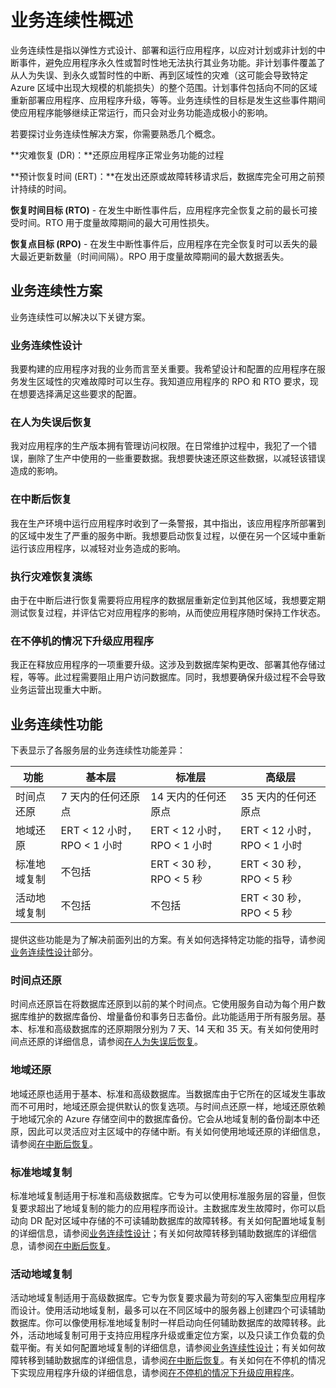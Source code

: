 ﻿<properties 
   pageTitle="Azure SQL Database 业务连续性概述"
   description="了解 Azure SQL Database 中可帮助任务关键型云应用程序保持运行以及帮助你在发生中断和错误后进行恢复的内置功能与可用选项。"
   services="sql-database"
   documentationCenter="" 
   authors="elfisher" 
   manager="jeffreyg" 
   editor="monicar"/>

<tags
   ms.service="sql-database"
   ms.devlang="NA"
   ms.topic="article"
   ms.tgt_pltfrm="NA"
   ms.workload="data-management" 
   ms.date="04/13/2015"  
   wacn.date="05/25/2015"
   ms.author="elfish"/>

# 业务连续性概述

业务连续性是指以弹性方式设计、部署和运行应用程序，以应对计划或非计划的中断事件，避免应用程序永久性或暂时性地无法执行其业务功能。非计划事件覆盖了从人为失误、到永久或暂时性的中断、再到区域性的灾难（这可能会导致特定 Azure 区域中出现大规模的机能损失）的整个范围。计划事件包括向不同的区域重新部署应用程序、应用程序升级，等等。业务连续性的目标是发生这些事件期间使应用程序能够继续正常运行，而只会对业务功能造成极小的影响。 

若要探讨业务连续性解决方案，你需要熟悉几个概念。

**灾难恢复 (DR)：**还原应用程序正常业务功能的过程

**预计恢复时间 (ERT)：**在发出还原或故障转移请求后，数据库完全可用之前预计持续的时间。

**恢复时间目标 (RTO)** - 在发生中断性事件后，应用程序完全恢复之前的最长可接受时间。RTO 用于度量故障期间的最大可用性损失。

**恢复点目标 (RPO)** - 在发生中断性事件后，应用程序在完全恢复时可以丢失的最大最近更新数量（时间间隔）。RPO 用于度量故障期间的最大数据丢失。


## 业务连续性方案

业务连续性可以解决以下关键方案。

### 业务连续性设计

我要构建的应用程序对我的业务而言至关重要。我希望设计和配置的应用程序在服务发生区域性的灾难故障时可以生存。我知道应用程序的 RPO 和 RTO 要求，现在想要选择满足这些要求的配置。

### 在人为失误后恢复

我对应用程序的生产版本拥有管理访问权限。在日常维护过程中，我犯了一个错误，删除了生产中使用的一些重要数据。我想要快速还原这些数据，以减轻该错误造成的影响。

### 在中断后恢复

我在生产环境中运行应用程序时收到了一条警报，其中指出，该应用程序所部署到的区域中发生了严重的服务中断。我想要启动恢复过程，以便在另一个区域中重新运行该应用程序，以减轻对业务造成的影响。

### 执行灾难恢复演练

由于在中断后进行恢复需要将应用程序的数据层重新定位到其他区域，我想要定期测试恢复过程，并评估它对应用程序的影响，从而使应用程序随时保持工作状态。

### 在不停机的情况下升级应用程序

我正在释放应用程序的一项重要升级。这涉及到数据库架构更改、部署其他存储过程，等等。此过程需要阻止用户访问数据库。同时，我想要确保升级过程不会导致业务运营出现重大中断。

## 业务连续性功能

下表显示了各服务层的业务连续性功能差异：

| 功能 | 基本层 | 标准层 |高级层 
| --- |--- | --- | ---
| 时间点还原 | 7 天内的任何还原点 | 14 天内的任何还原点 | 35 天内的任何还原点
| 地域还原 | ERT < 12 小时，RPO < 1 小时 | ERT < 12 小时，RPO < 1 小时 | ERT < 12 小时，RPO < 1 小时
| 标准地域复制 | 不包括 |  ERT < 30 秒，RPO < 5 秒 | ERT < 30 秒，RPO < 5 秒
| 活动地域复制 | 不包括 | 不包括 | ERT < 30 秒，RPO < 5 秒

提供这些功能是为了解决前面列出的方案。有关如何选择特定功能的指导，请参阅[业务连续性设计](sql-database-business-continuity-design)部分。 

### 时间点还原

时间点还原旨在将数据库还原到以前的某个时间点。它使用服务自动为每个用户数据库维护的数据库备份、增量备份和事务日志备份。此功能适用于所有服务层。基本、标准和高级数据库的还原期限分别为 7 天、14 天和 35 天。有关如何使用时间点还原的详细信息，请参阅[在人为失误后恢复](sql-database-user-error-recovery)。

### 地域还原

地域还原也适用于基本、标准和高级数据库。当数据库由于它所在的区域发生事故而不可用时，地域还原会提供默认的恢复选项。与时间点还原一样，地域还原依赖于地域冗余的 Azure 存储空间中的数据库备份。它会从地域复制的备份副本中还原，因此可以灵活应对主区域中的存储中断。有关如何使用地域还原的详细信息，请参阅[在中断后恢复](sql-database-disaster-recovery)。

### 标准地域复制

标准地域复制适用于标准和高级数据库。它专为可以使用标准服务层的容量，但恢复要求超出了地域复制的能力的应用程序而设计。主数据库发生故障时，你可以启动向 DR 配对区域中存储的不可读辅助数据库的故障转移。有关如何配置地域复制的详细信息，请参阅[业务连续性设计](sql-database-business-continuity-design)；有关如何故障转移到辅助数据库的详细信息，请参阅[在中断后恢复](sql-database-disaster-recovery)。

### 活动地域复制

活动地域复制适用于高级数据库。它专为恢复要求最为苛刻的写入密集型应用程序而设计。使用活动地域复制，最多可以在不同区域中的服务器上创建四个可读辅助数据库。你可以像使用标准地域复制时一样启动向任何辅助数据库的故障转移。此外，活动地域复制可用于支持应用程序升级或重定位方案，以及只读工作负载的负载平衡。有关如何配置地域复制的详细信息，请参阅[业务连续性设计](sql-database-business-continuity-design)；有关如何故障转移到辅助数据库的详细信息，请参阅[在中断后恢复](sql-database-disaster-recovery)。有关如何在不停机的情况下实现应用程序升级的详细信息，请参阅[在不停机的情况下升级应用程序](sql-database-business-continuity-application-upgrade)。

<!--HONumber=55-->